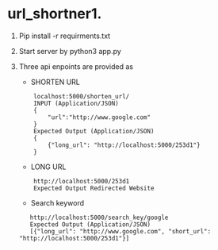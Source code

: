 # url_shortner1. 
1. Pip install -r requirments.txt

2. Start server by python3 app.py

3. Three api enpoints are provided as
    * SHORTEN URL
    ```
        localhost:5000/shorten_url/
        INPUT (Application/JSON)
        {
            "url":"http://www.google.com"
        }
        Expected Output (Application/JSON)
        {
            {"long_url": "http://localhost:5000/253d1"}
        }
     ```
    *  LONG URL
    ```
        http://localhost:5000/253d1
        Expected Output Redirected Website
    ```
    * Search keyword
     ```
        http://localhost:5000/search_key/google
        Expected Output (Application/JSON)
        [{"long_url": "http://www.google.com", "short_url": "http://localhost:5000/253d1"}]
      ```
